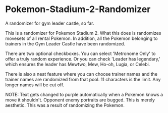 # Pokemon-Stadium-2-Randomizer
A randomizer for gym leader castle, so far.

This is a randomizer for Pokemon Stadium 2. What this does is randomizes movesets of all rental Pokemon. In addition, all the Pokemon belonging to trainers in the Gym Leader Castle have been randomized. 

There are two optional checkboxes. You can select 'Metronome Only' to offer a truly random experience. Or you can check 'Leader has legendary,' which ensures the leader has Mewtwo, Mew, Ho-oh, Lugia, or Celebi.

There is also a neat feature where you can choose trainer names and the trainer names are randomized from that pool. 11 characters is the limit. Any longer names will be cut off. 

NOTE:
Text gets changed to purple automatically when a Pokemon knows a move it shouldn't.
Opponent enemy portraits are bugged. This is merely aesthetic. This was a result of randomizing the Pokemon.
